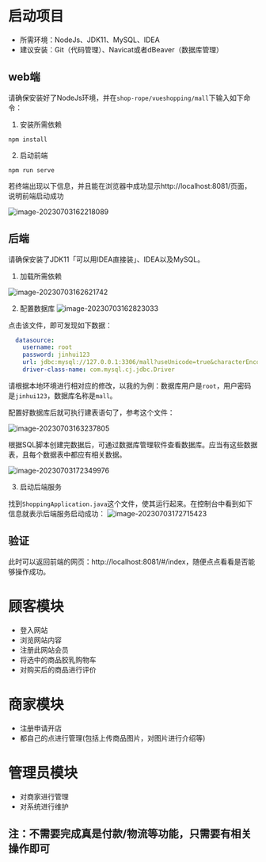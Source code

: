 # 启动项目



- 所需环境：NodeJs、JDK11、MySQL、IDEA
- 建议安装：Git（代码管理）、Navicat或者dBeaver（数据库管理）

## web端

请确保安装好了NodeJs环境，并在`shop-rope/vueshopping/mall`下输入如下命令：

1. 安装所需依赖

```shell
npm install
```

2. 启动前端

```shell
npm run serve
```

若终端出现以下信息，并且能在浏览器中成功显示http://localhost:8081/页面，说明前端启动成功

![image-20230703162218089](https://adguycn990-typoraimage.oss-cn-hangzhou.aliyuncs.com/202307031622122.png)

## 后端

请确保安装了JDK11「可以用IDEA直接装」、IDEA以及MySQL。

1. 加载所需依赖

![image-20230703162621742](https://adguycn990-typoraimage.oss-cn-hangzhou.aliyuncs.com/202307031632601.png)

2. 配置数据库
![image-20230703162823033](https://adguycn990-typoraimage.oss-cn-hangzhou.aliyuncs.com/202307031632120.png)

点击该文件，即可发现如下数据：

```yaml
  datasource:
    username: root
    password: jinhui123
    url: jdbc:mysql://127.0.0.1:3306/mall?useUnicode=true&characterEncoding=utf-8&serverTimezone=GMT%2b8&sessionVariables=sql_mode='NO_ENGINE_SUBSTITUTION'&jdbcCompliantTruncation=false&zeroDateTimeBehavior=convertToNull
    driver-class-name: com.mysql.cj.jdbc.Driver
```

请根据本地环境进行相对应的修改，以我的为例：数据库用户是`root`，用户密码是`jinhui123`，数据库名称是`mall`。

配置好数据库后就可执行建表语句了，参考这个文件：

![image-20230703163237805](https://adguycn990-typoraimage.oss-cn-hangzhou.aliyuncs.com/202307031633011.png)

根据SQL脚本创建完数据后，可通过数据库管理软件查看数据库。应当有这些数据表，且每个数据表中都应有相关数据。

![image-20230703172349976](https://adguycn990-typoraimage.oss-cn-hangzhou.aliyuncs.com/202307031727627.png)

3. 启动后端服务

找到` ShoppingApplication.java `这个文件，使其运行起来。在控制台中看到如下信息就表示后端服务启动成功：
![image-20230703172715423](https://adguycn990-typoraimage.oss-cn-hangzhou.aliyuncs.com/202307031727918.png)

## 验证

此时可以返回前端的网页：http://localhost:8081/#/index，随便点点看看是否能够操作成功。


# 顾客模块

- 登入网站
- 浏览网站内容
- 注册此网站会员
- 将选中的商品胶乳购物车
- 对购买后的商品进行评价
# 商家模块
- 注册申请开店
- 都自己的点进行管理(包括上传商品图片，对图片进行介绍等)
# 管理员模块
- 对商家进行管理
- 对系统进行维护

## 注：不需要完成真是付款/物流等功能，只需要有相关操作即可